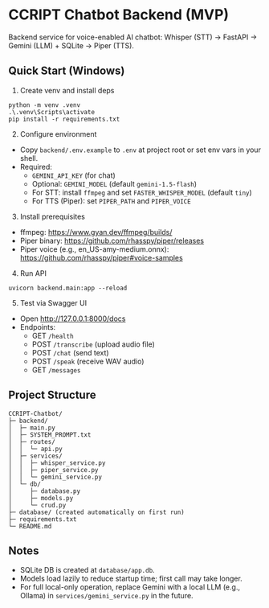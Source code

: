 # CCRIPT Chatbot Backend (MVP)

Backend service for voice-enabled AI chatbot: Whisper (STT) → FastAPI → Gemini (LLM) + SQLite → Piper (TTS).

## Quick Start (Windows)

1. Create venv and install deps
```
python -m venv .venv
.\.venv\Scripts\activate
pip install -r requirements.txt
```

2. Configure environment
- Copy `backend/.env.example` to `.env` at project root or set env vars in your shell.
- Required:
  - `GEMINI_API_KEY` (for chat)
  - Optional: `GEMINI_MODEL` (default `gemini-1.5-flash`)
  - For STT: install `ffmpeg` and set `FASTER_WHISPER_MODEL` (default `tiny`)
  - For TTS (Piper): set `PIPER_PATH` and `PIPER_VOICE`

3. Install prerequisites
- ffmpeg: https://www.gyan.dev/ffmpeg/builds/
- Piper binary: https://github.com/rhasspy/piper/releases
- Piper voice (e.g., en_US-amy-medium.onnx): https://github.com/rhasspy/piper#voice-samples

4. Run API
```
uvicorn backend.main:app --reload
```

5. Test via Swagger UI
- Open http://127.0.0.1:8000/docs
- Endpoints:
  - GET `/health`
  - POST `/transcribe` (upload audio file)
  - POST `/chat` (send text)
  - POST `/speak` (receive WAV audio)
  - GET `/messages`

## Project Structure
```
CCRIPT-Chatbot/
├─ backend/
│  ├─ main.py
│  ├─ SYSTEM_PROMPT.txt
│  ├─ routes/
│  │  └─ api.py
│  ├─ services/
│  │  ├─ whisper_service.py
│  │  ├─ piper_service.py
│  │  └─ gemini_service.py
│  └─ db/
│     ├─ database.py
│     ├─ models.py
│     └─ crud.py
├─ database/ (created automatically on first run)
├─ requirements.txt
└─ README.md
```

## Notes
- SQLite DB is created at `database/app.db`.
- Models load lazily to reduce startup time; first call may take longer.
- For full local-only operation, replace Gemini with a local LLM (e.g., Ollama) in `services/gemini_service.py` in the future.
